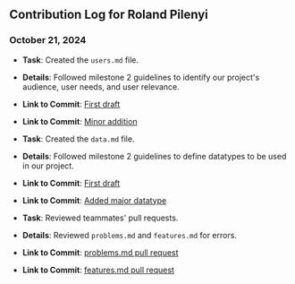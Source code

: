 ## Contribution Log for Roland Pilenyi

### October 21, 2024

- **Task**: Created the `users.md` file.
- **Details**: Followed milestone 2 guidelines to identify our project's audience, user needs, and user relevance.
- **Link to Commit**: [First draft](https://github.com/kitanome/course-dependency-chart/commit/250cb8eee1ef7964390f5727ea77ec5c66656f04)
- **Link to Commit**: [Minor addition](https://github.com/kitanome/course-dependency-chart/commit/e1fa1680cd97db683ece559b90ccb752bd686be8)

- **Task**: Created the `data.md` file.
- **Details**: Followed milestone 2 guidelines to define datatypes to be used in our project.
- **Link to Commit**: [First draft](https://github.com/kitanome/course-dependency-chart/commit/75f812e80e26c9060f2687d18ab36ff41066c86f)
- **Link to Commit**: [Added major datatype](https://github.com/kitanome/course-dependency-chart/commit/30ea5e5e103a806272a40d024ce42a55032ee283)

- **Task**: Reviewed teammates' pull requests.
- **Details**: Reviewed `problems.md` and `features.md` for errors.
- **Link to Commit**: [problems.md pull request](https://github.com/kitanome/course-dependency-chart/pull/8)
- **Link to Commit**: [features.md pull request](https://github.com/kitanome/course-dependency-chart/pull/10)

